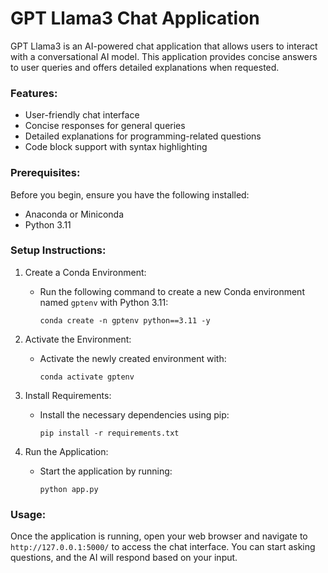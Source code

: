 
# **GPT Llama3 Chat Application**

GPT Llama3 is an AI-powered chat application that allows users to interact with a conversational AI model. This application provides concise answers to user queries and offers detailed explanations when requested.

### **Features:**

- User-friendly chat interface
- Concise responses for general queries
- Detailed explanations for programming-related questions
- Code block support with syntax highlighting

### **Prerequisites:**

Before you begin, ensure you have the following installed:

- Anaconda or Miniconda
- Python 3.11

### **Setup Instructions:**

1. Create a Conda Environment:
   - Run the following command to create a new Conda environment named `gptenv` with Python 3.11:
     ```
     conda create -n gptenv python==3.11 -y
     ```

2. Activate the Environment:
   - Activate the newly created environment with:
     ```
     conda activate gptenv
     ```

3. Install Requirements:
   - Install the necessary dependencies using pip:
     ```
     pip install -r requirements.txt
     ```

4. Run the Application:
   - Start the application by running:
     ```
     python app.py
     ```

### **Usage:**

Once the application is running, open your web browser and navigate to `http://127.0.0.1:5000/` to access the chat interface. You can start asking questions, and the AI will respond based on your input.